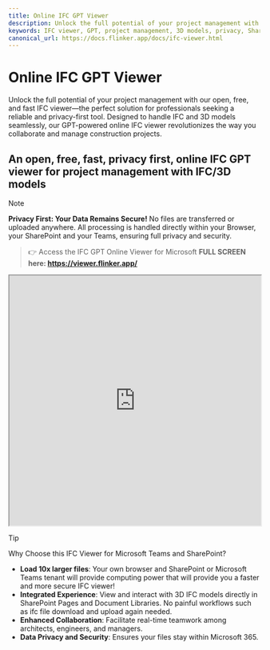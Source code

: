 ```yaml
---
title: Online IFC GPT Viewer
description: Unlock the full potential of your project management with our open, free, and fast IFC viewer—the perfect solution for professionals seeking a reliable and privacy-first tool.
keywords: IFC viewer, GPT, project management, 3D models, privacy, SharePoint, Microsoft Teams
canonical_url: https://docs.flinker.app/docs/ifc-viewer.html
---
```


# Online IFC GPT Viewer 

Unlock the full potential of your project management with our open, free, and fast IFC viewer—the perfect solution for professionals seeking a reliable and privacy-first tool. Designed to handle IFC and 3D models seamlessly, our GPT-powered online IFC viewer revolutionizes the way you collaborate and manage construction projects.

## An open, free, fast, privacy first, online IFC GPT viewer for project management with IFC/3D models

> [!NOTE]
> **Privacy First: Your Data Remains Secure!**
> No files are transferred or uploaded anywhere. All processing is handled directly within your Browser, your SharePoint and your Teams, ensuring full privacy and security.

>👉 Access the IFC GPT Online Viewer for Microsoft **FULL SCREEN here: https://viewer.flinker.app/**

<iframe src="https://viewer.flinker.app/" width="100%" height="500px"></iframe>

> [!TIP]  
> Why Choose this IFC Viewer for Microsoft Teams and SharePoint?
> - **Load 10x larger files**: Your own browser and SharePoint or Microsoft Teams tenant will provide computing power that will provide you a faster and more secure IFC viewer!
> - **Integrated Experience**: View and interact with 3D IFC models directly in SharePoint Pages and Document Libraries. No painful workflows such as ifc file download and upload again needed.
> - **Enhanced Collaboration**: Facilitate real-time teamwork among architects, engineers, and managers.  
> - **Data Privacy and Security**: Ensures your files stay within Microsoft 365. 

